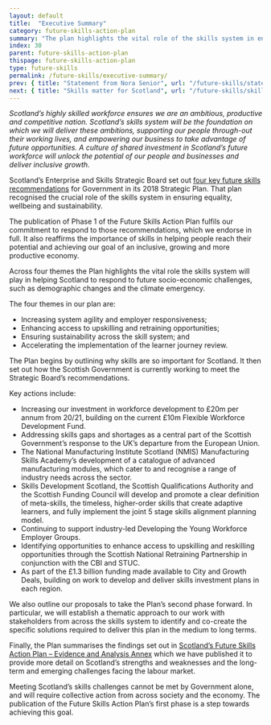 ```yaml
---
layout: default
title:  "Executive Summary"
category: future-skills-action-plan
summary: "The plan highlights the vital role of the skills system in ensuring equality, wellbeing and sustainability and sets out key actions now and in the future to achieve our ambition."
index: 30
parent: future-skills-action-plan
thispage: future-skills-action-plan
type: future-skills
permalink: /future-skills/executive-summary/
prev: { title: "Statement from Nora Senior", url: "/future-skills/statement/" }
next: { title: "Skills matter for Scotland", url: "/future-skills/skills-matter-for-scotland/" }
---
```


*Scotland’s highly skilled workforce ensures we are an ambitious, productive and competitive nation. Scotland’s skills system will be the foundation on which we will deliver these ambitions, supporting our people through-out their working lives, and empowering our business to take advantage of future opportunities. A culture of shared investment in Scotland’s future workforce will unlock the potential of our people and businesses and deliver inclusive growth.*  

Scotland’s Enterprise and Skills Strategic Board set out [four key future skills recommendations](https://www.gov.scot/publications/working-collaboratively-better-scotland/) for Government in its 2018 Strategic Plan. That plan recognised the crucial role of the skills system in ensuring equality, wellbeing and sustainability.

The publication of Phase 1 of the Future Skills Action Plan fulfils our commitment to respond to those recommendations, which we endorse in full.  It also reaffirms the importance of skills in helping people reach their potential and achieving our goal of an inclusive, growing and more productive economy.

Across four themes the Plan highlights the vital role the skills system will play in helping Scotland to respond to future socio-economic challenges, such as demographic changes and the climate emergency.

The four themes in our plan are:

- Increasing system agility and employer responsiveness;
- Enhancing access to upskilling and retraining opportunities;
- Ensuring sustainability across the skill system; and
- Accelerating the implementation of the learner journey review.

The Plan begins by outlining why skills are so important for Scotland. It then set out how the Scottish Government is currently working to meet the Strategic Board’s recommendations.

Key actions include:

- Increasing our investment in workforce development to £20m per annum from 20/21, building on the current £10m Flexible Workforce Development Fund.
- Addressing skills gaps and shortages as a central part of the Scottish Government’s response to the UK’s departure from the European Union.
- The National Manufacturing Institute Scotland (NMIS) Manufacturing Skills Academy’s development of a catalogue of advanced manufacturing modules, which cater to and recognise a range of industry needs across the sector.
- Skills Development Scotland, the Scottish Qualifications Authority and the Scottish Funding Council will develop and promote a clear definition of meta-skills, the timeless, higher-order skills that create adaptive learners, and fully implement the joint 5 stage skills alignment planning model.
- Continuing to support industry-led Developing the Young Workforce Employer Groups.
- Identifying opportunities to enhance access to upskilling and reskilling opportunities through the Scottish National Retraining Partnership in conjunction with the CBI and STUC.
- As part of the £1.3 billion funding made available to City and Growth Deals, building on work to develop and deliver skills investment plans in each region.

We also outline our proposals to take the Plan’s second phase forward. In particular, we will establish a thematic approach to our work with stakeholders from across the skills system to identify and co-create the specific solutions required to deliver this plan in the medium to long terms.

Finally, the Plan summarises the findings set out in [Scotland’s Future Skills Action Plan – Evidence and Analysis Annex](https://www.gov.scot/isbn/9781839601057/) which we have published it to provide more detail on Scotland’s strengths and weaknesses and the long-term and emerging challenges facing the labour market.

Meeting Scotland’s skills challenges cannot be met by Government alone, and will require collective action from across society and the economy. The publication of the Future Skills Action Plan’s first phase is a step towards achieving this goal.
